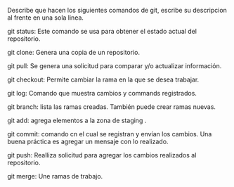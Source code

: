 Describe que hacen los siguientes comandos de git, escribe su descripcion al frente en una sola linea.

git status: Este comando se usa para obtener el estado actual del repositorio.

git clone: Genera una copia de un repositorio.

git pull: Se genera una solicitud para comparar y/o actualizar información.

git checkout: Permite cambiar la rama en la que se desea trabajar.

git log: Comando que muestra cambios y commands registrados.

git branch: lista las ramas creadas. También puede crear ramas nuevas.

git add: agrega elementos a la zona de staging .

git commit: comando cn el cual se registran y envían los cambios. Una buena práctica es agregar un mensaje con lo realizado.

git push: Realliza solicitud para agregar los cambios realizados al repositorio.

git merge: Une ramas de trabajo.
